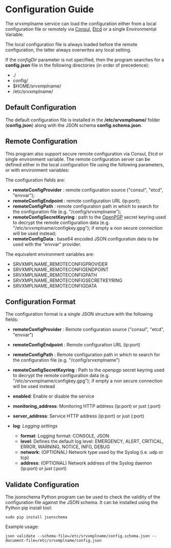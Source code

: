 # Configuration Guide

The srvxmplname service can load the configuration either from a local configuration file or remotely via [Consul](https://www.consul.io/), [Etcd](https://github.com/coreos/etcd) or a single Environmental Variable.

The local configuration file is always loaded before the remote configuration, the latter always overwrites any local setting.

If the *configDir* parameter is not specified, then the program searches for a **config.json** file in the following directories (in order of precedence):
* ./
* config/
* $HOME/srvxmplname/
* /etc/srvxmplname/


## Default Configuration

The default configuration file is installed in the **/etc/srvxmplname/** folder (**config.json**) along with the JSON schema **config.schema.json**.


## Remote Configuration

This program also support secure remote configuration via Consul, Etcd or single environment variable.
The remote configuration server can be defined either in the local configuration file using the following parameters, or with environment variables:

The configuration fields are:

* **remoteConfigProvider**      : remote configuration source ("consul", "etcd", "envvar");
* **remoteConfigEndpoint**      : remote configuration URL (ip:port);
* **remoteConfigPath**          : remote configuration path in which to search for the configuration file (e.g. "/config/srvxmplname");
* **remoteConfigSecretKeyring** : path to the [OpenPGP](http://openpgp.org/) secret keyring used to decrypt the remote configuration data (e.g. "/etc/srvxmplname/configkey.gpg"); if empty a non secure connection will be used instead;
* **remoteConfigData**          : base64 encoded JSON configuration data to be used with the "envvar" provider.

The equivalent environment variables are:

* SRVXMPLNAME_REMOTECONFIGPROVIDER
* SRVXMPLNAME_REMOTECONFIGENDPOINT
* SRVXMPLNAME_REMOTECONFIGPATH
* SRVXMPLNAME_REMOTECONFIGSECRETKEYRING
* SRVXMPLNAME_REMOTECONFIGDATA


## Configuration Format

The configuration format is a single JSON structure with the following fields:

* **remoteConfigProvider**      : Remote configuration source ("consul", "etcd", "envvar")
* **remoteConfigEndpoint**      : Remote configuration URL (ip:port)
* **remoteConfigPath**          : Remote configuration path in which to search for the configuration file (e.g. "/config/srvxmplname")
* **remoteConfigSecretKeyring** : Path to the openpgp secret keyring used to decrypt the remote configuration data (e.g. "/etc/srvxmplname/configkey.gpg"); if empty a non secure connection will be used instead

* **enabled**: Enable or disable the service

* **monitoring_address**: Monitoring HTTP address (ip:port) or just (:port)
* **server_address**: Service HTTP address (ip:port) or just (:port)

* **log**:  *Logging settings*
    * **format**:  Logging format: CONSOLE, JSON
    * **level**:   Defines the default log level: EMERGENCY, ALERT, CRITICAL, ERROR, WARNING, NOTICE, INFO, DEBUG
    * **network**: (OPTIONAL) Network type used by the Syslog (i.e. udp or tcp)
    * **address**: (OPTIONAL) Network address of the Syslog daemon (ip:port) or just (:port)


## Validate Configuration

The jsonschema Python program can be used to check the validity of the configuration file against the JSON schema.
It can be installed using the Python pip install tool:

```
sudo pip install jsonschema
```

Example usage:

```
json validate --schema-file=/etc/srvxmplname/config.schema.json --document-file=/etc/srvxmplname/config.json
```
